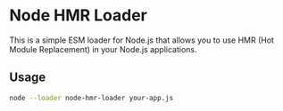 # Node HMR Loader

This is a simple ESM loader for Node.js that allows you to use HMR (Hot Module Replacement) in your Node.js applications.

## Usage

```bash
node --loader node-hmr-loader your-app.js
```
